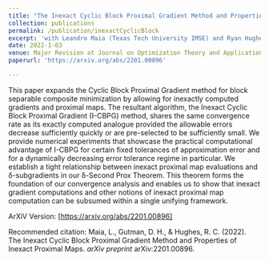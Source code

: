 ```yaml
---
title: "The Inexact Cyclic Block Proximal Gradient Method and Properties of Inexact Proximal Maps"
collection: publications
permalink: /publication/inexactCyclicBlock
excerpt: 'with Leandro Maia (Texas Tech University IMSE) and Ryan Hughes (Addx Corporation)'
date: 2022-1-03
venue: Major Revision at Journal on Optimization Theory and Applications
paperurl: 'https://arxiv.org/abs/2201.00896'

---
```


This paper expands the Cyclic Block Proximal Gradient method for block separable composite minimization by allowing for inexactly computed gradients and proximal maps. The resultant algorithm, the Inexact Cyclic Block Proximal Gradient (I-CBPG) method, shares the same convergence rate as its exactly computed analogue provided the allowable errors decrease sufficiently quickly or are pre-selected to be sufficiently small. We provide numerical experiments that showcase the practical computational advantage of I-CBPG for certain fixed tolerances of approximation error and for a dynamically decreasing error tolerance regime in particular. We establish a tight relationship between inexact proximal map evaluations and δ-subgradients in our δ-Second Prox Theorem. This theorem forms the foundation of our convergence analysis and enables us to show that inexact gradient computations and other notions of inexact proximal map computation can be subsumed within a single unifying framework.

ArXiV Version: [https://arxiv.org/abs/2201.00896]

Recommended citation: Maia, L., Gutman, D. H., & Hughes, R. C. (2022). The Inexact Cyclic Block Proximal Gradient Method and Properties of Inexact Proximal Maps. *arXiv preprint* arXiv:2201.00896.

